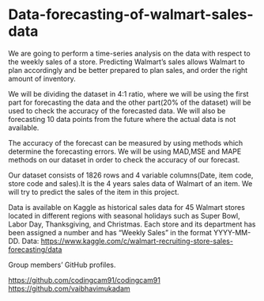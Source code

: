 # Data-forecasting-of-walmart-sales-data
We are going to perform a time-series analysis on the data with respect to the weekly sales of a store. Predicting Walmart’s sales allows Walmart to plan accordingly and be better prepared to plan sales, and order the right amount of inventory.

We will be dividing the dataset in 4:1 ratio, where we will be using the first part for forecasting the data and the other part(20% of the dataset) will be used to check the accuracy of the forecasted data. We will also be forecasting 10 data points from the future where the actual data is not available.

The accuracy of the forecast can be measured by using methods which determine the forecasting errors. We will be using MAD,MSE and MAPE methods on our dataset in order to check the accuracy of our forecast.

Our dataset consists of 1826 rows and 4 variable columns(Date, item code, store code and sales).It is the 4 years sales data of Walmart of an item. We will try to predict the sales of the item in this project.

Data is available on Kaggle as historical sales data for 45 Walmart stores located in different regions with seasonal holidays such as Super Bowl, Labor Day, Thanksgiving, and Christmas. Each store and its department has been assigned a number and has “Weekly Sales” in the format YYYY-MM-DD. Data: https://www.kaggle.com/c/walmart-recruiting-store-sales-forecasting/data

Group members’ GitHub profiles. 

https://github.com/codingcam91/codingcam91 
https://github.com/vaibhavimukadam

